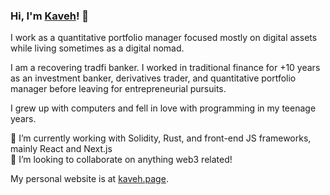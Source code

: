 ### Hi, I'm [Kaveh](https://en.wikipedia.org/wiki/Kaveh_the_Blacksmith)! 👋

I work as a quantitative portfolio manager focused mostly on digital assets while living sometimes as a digital nomad.

I am a recovering tradfi banker. I worked in traditional finance for +10 years as an investment banker, derivatives trader, and quantitative portfolio manager before leaving for entrepreneurial pursuits.

I grew up with computers and fell in love with programming in my teenage years.

🌱 I’m currently working with Solidity, Rust, and front-end JS frameworks, mainly React and Next.js\
👯 I’m looking to collaborate on anything web3 related!

My personal website is at [kaveh.page](https://kaveh.page).

